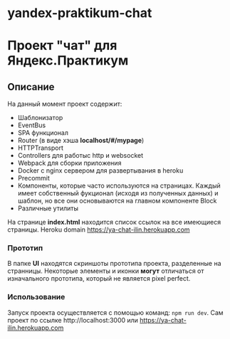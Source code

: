 # yandex-praktikum-chat
# Проект "чат" для Яндекс.Практикум
## Описание
На данный момент проект содержит:
- Шаблонизатор
- EventBus
- SPA функционал
- Router (в виде хэша **localhost/#/mypage**)
- HTTPTransport
- Controllers для работыс http и websocket
- Webpack для сборки приложения
- Docker с nginx сервером для развертывания в heroku
- Precommit
- Компоненты, которые часто используются на страницах. Каждый имеет собственный фукционал (исходя из полученных данных) и шаблон, но все они основываются на главном компоненте Block
- Различные утилиты

На странице **index.html** находится список ссылок на все имеющиеся страницы.
Heroku domain https://ya-chat-ilin.herokuapp.com
### Прототип
В папке **UI** находятся скриншоты прототипа проекта, разделенные на странницы. Некоторые элементы и иконки **могут** отличаться от изначального прототипа, который не является pixel perfect.
### Использование
Запуск проекта осуществляется с помощью команд: `npm run dev`.  Сам проект по ссылке http://localhost:3000 или https://ya-chat-ilin.herokuapp.com